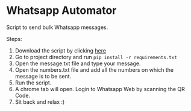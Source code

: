 # Whatsapp Automator
Script to send bulk Whatsapp messages.

Steps:
1. Download the script by clicking [here](https://github.com/sparshsingh21/whatsapp-automator/archive/refs/heads/main.zip)
2. Go to project directory and run ```pip install -r requirements.txt```
3. Open the message.txt file and type your message.
4. Open the numbers.txt file and add all the numbers on which the message is to be sent.
5. Run the script.
6. A chrome tab will open. Login to Whatsapp Web by scanning the QR Code.
7. Sit back and relax :) 
